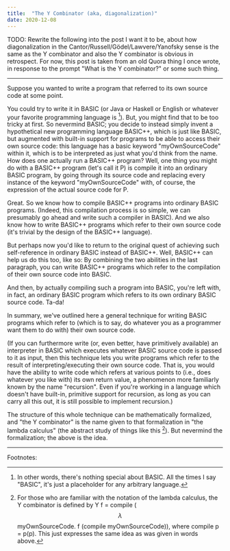```yaml
---
title:  "The Y Combinator (aka, diagonalization)"
date: 2020-12-08
---
```

TODO: Rewrite the following into the post I want it to be, about how diagonalization in the Cantor/Russell/Gödel/Lawvere/Yanofsky sense is the same as the Y combinator and also the Y combinator is obvious in retrospect. For now, this post is taken from an old Quora thing I once wrote, in response to the prompt "What is the Y combinator?" or some such thing.

***

Suppose you wanted to write a program that referred to its own source code at some point.

You could try to write it in BASIC (or Java or Haskell or English or whatever your favorite programming language is [^FavoriteLanguage]). But, you might find that to be too tricky at first. So nevermind BASIC; you decide to instead simply invent a hypothetical new programming language BASIC++, which is just like BASIC, but augmented with built-in support for programs to be able to access their own source code: this language has a basic keyword "myOwnSourceCode" within it, which is to be interpreted as just what you'd think from the name.
How does one actually run a BASIC++ program? Well, one thing you might do with a BASIC++ program (let's call it P) is compile it into an ordinary BASIC program, by going through its source code and replacing every instance of the keyword "myOwnSourceCode" with, of course, the expression of the actual source code for P.

[^FavoriteLanguage]: In other words, there's nothing special about BASIC. All the times I say "BASIC", it's just a placeholder for any arbitrary language.

Great. So we know how to compile BASIC++ programs into ordinary BASIC programs. (Indeed, this compilation process is so simple, we can presumably go ahead and write such a compiler in BASIC). And we also know how to write BASIC++ programs which refer to their own source code (it's trivial by the design of the BASIC++ language).

But perhaps now you'd like to return to the original quest of achieving such self-reference in ordinary BASIC instead of BASIC++. Well, BASIC++ can help us do this too, like so: By combining the two abilities in the last paragraph, you can write BASIC++ programs which refer to the compilation of their own source code into BASIC.

And then, by actually compiling such a program into BASIC, you're left with, in fact, an ordinary BASIC program which refers to its own ordinary BASIC source code. Ta-da!

In summary, we've outlined here a general technique for writing BASIC programs which refer to (which is to say, do whatever you as a programmer want them to do with) their own source code.

(If you can furthermore write (or, even better, have primitively available) an interpreter in BASIC which executes whatever BASIC source code is passed to it as input, then this technique lets you write programs which refer to the result of interpreting/executing their own source code. That is, you would have the ability to write code which refers at various points to (i.e., does whatever you like with) its own return value, a phenomenon more familiarly known by the name "recursion". Even if you're working in a language which doesn't have built-in, primitive support for recursion, as long as you can carry all this out, it is still possible to implement recursion.)

The structure of this whole technique can be mathematically formalized, and "the Y combinator" is the name given to that formalization in "the lambda calculus" (the abstract study of things like this [^YLambda]). But nevermind the formalization; the above is the idea.

[^YLambda]: For those who are familiar with the notation of the lambda calculus, the Y combinator is defined by Y f = compile ($$\lambda$$ myOwnSourceCode. f (compile myOwnSourceCode)), where compile p = p(p). This just expresses the same idea as was given in words above.

***

Footnotes: